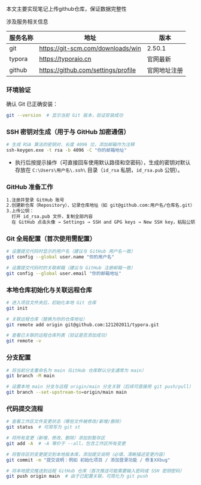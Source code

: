 本文主要实现笔记上传github仓库，保证数据完整性

涉及服务相关信息

| 服务名称 | 地址                                | 版本         |
| -------- | ----------------------------------- | ------------ |
| git      | https://git-scm.com/downloads/win   | 2.50.1       |
| typora   | https://typoraio.cn                 | 官网最新     |
| github   | https://github.com/settings/profile | 官网地址注册 |

### **环境验证**

确认 Git 已正确安装：

```bash
git --version  # 显示当前 Git 版本，验证安装成功
```

### **SSH 密钥对生成（用于与 GitHub 加密通信）**

```bash
# 生成 RSA 算法的密钥对，长度 4096 位，添加邮箱作为注释
ssh-keygen.exe -t rsa -b 4096 -C "你的邮箱地址"
```

- 执行后按提示操作（可直接回车使用默认路径和空密码），生成的密钥对默认存放在 `C:\Users\用户名\.ssh\` 目录（`id_rsa` 私钥，`id_rsa.pub` 公钥）。

### **GitHub 准备工作**

```bash
1.注册并登录 GitHub 账号
2.创建新仓库（Repository），记录仓库地址（如 git@github.com:用户名/仓库名.git）
3.上传公钥：
  打开 id_rsa.pub 文件，复制全部内容
  在 GitHub 点击头像 → Settings → SSH and GPG keys → New SSH key，粘贴公钥并保存
```

### **Git 全局配置（首次使用需配置）**

```bash
# 设置提交代码时显示的用户名（建议与 GitHub 用户名一致）
git config --global user.name "你的用户名"

# 设置提交代码时的关联邮箱（建议与 GitHub 注册邮箱一致）
git config --global user.email "你的邮箱地址"
```

### **本地仓库初始化与关联远程仓库**

```bash
# 进入项目文件夹后，初始化本地 Git 仓库
git init

# 关联远程仓库（替换为你的仓库地址）
git remote add origin git@github.com:121202011/typora.git

# 查看已关联的远程仓库列表（验证是否添加成功）
git remote -v
```

### **分支配置**

```bash
# 将当前分支重命名为 main（GitHub 仓库默认分支通常为 main）
git branch -M main

# 设置本地 main 分支与远程 origin/main 分支关联（后续可直接用 git push/pull）
git branch --set-upstream-to=origin/main main
```

### **代码提交流程**

```bash
# 查看工作区文件变更状态（哪些文件被修改/新增/删除）
git status  # 可简写为 git st

# 将所有变更（新增、修改、删除）添加到暂存区
git add -A  # -A 等价于 --all，包含工作区所有变更

# 将暂存区的变更提交到本地版本库，添加提交说明（必填，清晰描述变更内容）
git commit -m "提交说明：例如 初始化项目 / 添加登录功能 / 修复XXbug"

# 将本地提交推送到远程 GitHub 仓库（首次推送可能需要输入密码或 SSH 密钥密码）
git push origin main  # 由于已配置关联，可简化为 git push
```

